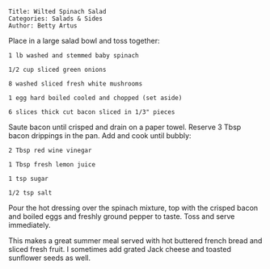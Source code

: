 ~~~ recipe-info
Title: Wilted Spinach Salad
Categories: Salads & Sides
Author: Betty Artus
~~~

Place in a large salad bowl and toss together:

~~~ recipe-ingredients
1 lb washed and stemmed baby spinach

1/2 cup sliced green onions

8 washed sliced fresh white mushrooms

1 egg hard boiled cooled and chopped (set aside)

6 slices thick cut bacon sliced in 1/3" pieces
~~~

Saute bacon until crisped and drain on a paper towel. Reserve 3 Tbsp bacon drippings in the pan. Add
and cook until bubbly:

~~~ recipe-ingredients
2 Tbsp red wine vinegar

1 Tbsp fresh lemon juice

1 tsp sugar

1/2 tsp salt
~~~

Pour the hot dressing over the spinach mixture, top with the crisped bacon and boiled eggs and
freshly ground pepper to taste. Toss and serve immediately.

This makes a great summer meal served with hot buttered french bread and sliced fresh fruit. I
sometimes add grated Jack cheese and toasted sunflower seeds as well.
